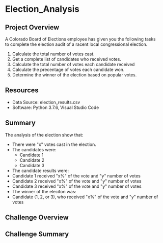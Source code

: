 # Election_Analysis

## Project Overview
A Colorado Board of Elections employee has given you the following tasks to complete the election audit of a racent local congressional election.

1. Calculate the total number of votes cast.
2. Get a complete list of candidates who received votes.
3. Calculate the total number of votes each candidate received
4. Calculate the precentage of votes each candidate won.
5. Determine the winner of the election based on popular votes.

## Resources
- Data Source: election_results.csv
- Software: Python 3.7.6, Visual Studio Code

## Summary
The analysis of the election show that:
- There were "x" votes cast in the election.
- The candidates were:
  - Candidate 1
  - Candidate 2
  - Candidate 3
 - The candidate results were:
  - Candidate 1 received "x%" of the vote and "y" number of votes
  - Candidate 2 received "x%" of the vote and "y" number of votes
  - Candidate 3 received "x%" of the vote and "y" number of votes
 - The winner of the eleciton was:
  - Candidate (1, 2, or 3), who received "x%" of the vote and "y" number of votes
  
  ## Challenge Overview
  
  ## Challenge Summary